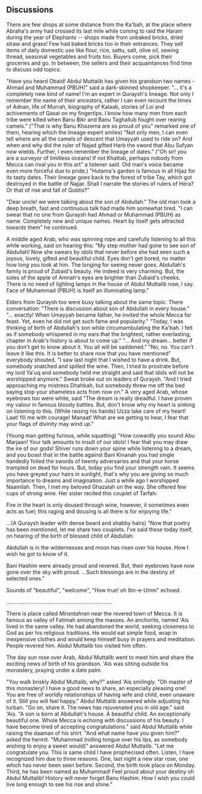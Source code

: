 ## Discussions

There are few shops at some distance from the Ka'bah, at the place where Abraha's army had crossed its last mile while coming to raid the Haram during the year of Elephants -- shops made from unbaked bricks, dried straw and grass! Few had baked bricks too in their entrances. They sell items of daily domestic use like flour, rice, sattu, salt, olive oil, sewing thread, seasonal vegetables and fruits too. Buyers come, pick their groceries and go. In between, the sellers and their acquaintances find time to discuss odd topics:

"Have you heard Obaid! Abdul Muttalib has given his grandson two names - Ahmad and Muhammad (PBUH)" said a dark-skinned shopkeeper. "... it's a completely new kind of name! I'm an expert in Quraysh's lineage. Not only I remember the name of their ancestors, rather I can even recount the times of Adnan, life of Murrah, biography of Kalaab, stories of *Loi* and achivements of Qasai on my fingertips. I know how many men from each tribe were killed when Banu Bikr and Banu Taghallub fought over rearing camels." ("That is why Banu Khazema are so proud of you" remarked one of them, hearing which the lineage expert smiles) "Not only men, I can even tell where are all the camels of descent that Umayyah used to ride on? And when and why did the ruler of Najad gifted Harb the sword that Abu Sufyan now wields. Further, I even remember the lineage of dates."
("Oh sir! you are a surveyor of limitless oceans! If not Khattab, perhaps nobody from Mecca can rival you in this art" a listener said. Old man's voice became even more forceful due to pride.) "Hutama's garden is famous in all Hijaz for its tasty dates. Their lineage goes back to the forest of tribe Tay, which got destroyed in the battle of Najjar. Shall I narrate the stories of rulers of Hera? Or that of rise and fall of Qubtis?"

"Dear uncle! we were talking about the son of Abdullah."
The old man took a deep breath, fast and continuous talk had made him somewhat tired. "I can swear that no one from Quraysh had Ahmad or Muhammad (PBUH) as name. Completely new and unique names. Heart by itself gets attracted towards them" he continued.

A middle aged Arab, who was spinning rope and carefully listening to all this while working, said on hearing this:
"My step mother had gone to see son of Abdullah! Now she swears by idols that never before she had seen such a joyous, lovely, gifted and beautiful child. Eyes don't get bored, no matter how long you look at him. The longing for seeing never goes. Abdullah's family is proud of Zubaid's beauty. He indeed is very charming. But, the soles of the apple of Amnah's eyes are brighter than Zubaid's cheeks. There is no need of lighting lamps in the house of Abdul Muttalib now, I say. Face of Muhammad (PBUH) is itself an illuminating lamp."

Elders from Quraysh too were busy talking about the same topic. There conversation:
"There is discussion about son of Abdullah in every house."
"... exactly! When Umayyah became father, he invited the whole Mecca for feast. Yet, even he did not get such fame and popularity."
"Today, I was thinking of birth of Abdullah's son while circumambulating the Ka'bah. I felt as if somebody whispered in my ears that the brightest, rather everlasting, chapter in Arab's history is about to come up." "... And my dream... better if you don't get to know about it. You all will be saddened." "No, no. You can't leave it like this. It is better to share now that you have mentioned" everybody shouted. "I saw last night that I wished to have a drink. But, somebody snatched and spilled the wine. Then, I tried to prostrate before my lord Ya'uq and somebody held me straight and said that idols will not be worshipped anymore." Sweat broke out on leaders of Quraysh. "And I tried approaching my mistress Dhahbah, but somebody threw me off the bed saying stop your shameless acts from now on." A very aged Arab, whose eyebrows too were white, said "The dream is really dreadful. I have proven my valour in famous bloody battles. But, don't know why my heart is sinking on listening to this. (While raising his hands) Uzza take care of my heart! Laat! fill me with courage! Manaat! What are we getting to hear, I fear that your flags of divinity may wind up."

(Young man getting furious, while squatting) "How cowardly you sound Abu Marjaan! Your talk amounts to insult of our idols! I fear that you may draw the ire of our gods! Shiver runs down your spine while listening to a dream, and you boast that in the battle against Bani Kinanah you had single handedly foiled the swords of twenty adversaries and that your horse trampled on dead for hours. But, today you find your strength vain. It seems you have greyed your hairs in sunlight, that's why you are giving so much importance to dreams and imagination. Just a while ago I worshipped Naamilah. Then, I met my beloved Ghazalah on the way. She offered few cups of strong wine. Her sister recited this couplet of Tarfah:

Fire in the heart is only doused through wine, however, it sometimes even acts as fuel;
this raging and dousing is all there is for enjoying life."

...(A Quraysh leader with dense beard and shabby hairs) "Now that poetry has been mentioned, let me share two couplets. I've said these today itself, on hearing of the birth of blessed child of Abdullah:

Abdullah is in the wildernesses and moon has risen over his house.
How I wish he got to know of it.

Bani Hashim were already proud and revered.
But, their eyebrows have now gone over the sky with proud.
...Such blessings are in the destiny of selected ones."

Sounds of "beautiful", "welcome", "How true! oh Ibn-e-Umm" echoed.

......................................................................

There is place called *Mirantahran* near the revered town of Mecca. It is famous as valley of Fatimah among the masses.
An anchorite, named 'Ais lived in the same valley.
He had abandoned the world, seeking closeness to God as per his religious traditions. He would eat simple food, wrap in inexpensive clothes and would keep himself busy in prayers and meditation. People revered him. Abdul Muttalib too visited him often.

The day sun rose over Arab, Abdul Muttalib went to meet him and share the exciting news of birth of his grandson. 'Ais was sitting outside his monastery, praying under a date palm.

"You walk briskly Abdul Muttalib, why?" asked 'Ais smilingly.
"Oh master of this monastery! I have a good news to share, an especially pleasing one! You are free of worldly relationships of having wife and child, even unaware of it. Still you will feel happy." Abdul Muttalib answered while adjusting his turban. "Go on, share it. The news has rejuvenated you in old age." said 'Ais. "A son is born at Abdullah's house. A beautiful child. An exceptionally beautiful one. Whole Mecca is echoing with discussions of his beauty. I have become tired of accepting congratulations." said Abdul Muttalib while raising the daaman of his shirt. "And what name have you given him?" asked the hermit. "Muhammad (rolling tongue over his lips, as somebody wishing to enjoy a sweet would)" answered Abdul Muttalib. "Let me congratulate you. This is same child I have prophecised often. Listen, I have recognized him due to three reasons. One, last night a new star rose, one which has never been seen before. Second, the birth took place on Monday. Third, he has been named as Muhammad! Feel proud about your destiny oh Abdul Muttalib! History will never forget Banu Hashim. How I wish you could live long enough to see his rise and shine."
